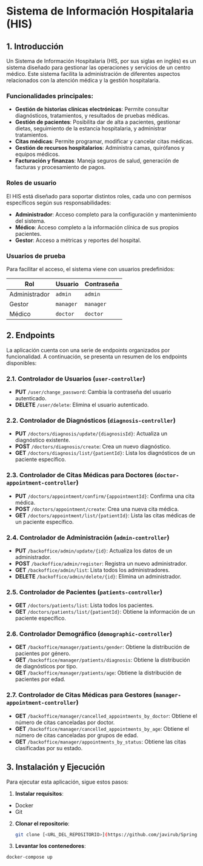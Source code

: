 # Sistema de Información Hospitalaria (HIS)

## 1. Introducción
Un Sistema de Información Hospitalaria (HIS, por sus siglas en inglés) es un sistema diseñado para gestionar las operaciones y servicios de un centro médico. Este sistema facilita la administración de diferentes aspectos relacionados con la atención médica y la gestión hospitalaria.

### Funcionalidades principales:
- **Gestión de historias clínicas electrónicas**: Permite consultar diagnósticos, tratamientos, y resultados de pruebas médicas.
- **Gestión de pacientes**: Posibilita dar de alta a pacientes, gestionar dietas, seguimiento de la estancia hospitalaria, y administrar tratamientos.
- **Citas médicas**: Permite programar, modificar y cancelar citas médicas.
- **Gestión de recursos hospitalarios**: Administra camas, quirófanos y equipos médicos.
- **Facturación y finanzas**: Maneja seguros de salud, generación de facturas y procesamiento de pagos.

### Roles de usuario
El HIS está diseñado para soportar distintos roles, cada uno con permisos específicos según sus responsabilidades:

- **Administrador**: Acceso completo para la configuración y mantenimiento del sistema.
- **Médico**: Acceso completo a la información clínica de sus propios pacientes.
- **Gestor**: Acceso a métricas y reportes del hospital.

### Usuarios de prueba
Para facilitar el acceso, el sistema viene con usuarios predefinidos:

| Rol          | Usuario       | Contraseña |
|--------------|---------------|------------|
| Administrador| `admin`       | `admin`    |
| Gestor       | `manager`     | `manager`  |
| Médico       | `doctor`      | `doctor`   |

## 2. Endpoints
La aplicación cuenta con una serie de endpoints organizados por funcionalidad. A continuación, se presenta un resumen de los endpoints disponibles:

### 2.1. Controlador de Usuarios (`user-controller`)
- **PUT** `/user/change_password`: Cambia la contraseña del usuario autenticado.
- **DELETE** `/user/delete`: Elimina el usuario autenticado.

### 2.2. Controlador de Diagnósticos (`diagnosis-controller`)
- **PUT** `/doctors/diagnosis/update/{diagnosisId}`: Actualiza un diagnóstico existente.
- **POST** `/doctors/diagnosis/create`: Crea un nuevo diagnóstico.
- **GET** `/doctors/diagnosis/list/{patientId}`: Lista los diagnósticos de un paciente específico.

### 2.3. Controlador de Citas Médicas para Doctores (`doctor-appointment-controller`)
- **PUT** `/doctors/appointment/confirm/{appointmentId}`: Confirma una cita médica.
- **POST** `/doctors/appointment/create`: Crea una nueva cita médica.
- **GET** `/doctors/appointment/list/{patientId}`: Lista las citas médicas de un paciente específico.

### 2.4. Controlador de Administración (`admin-controller`)
- **PUT** `/backoffice/admin/update/{id}`: Actualiza los datos de un administrador.
- **POST** `/backoffice/admin/register`: Registra un nuevo administrador.
- **GET** `/backoffice/admin/list`: Lista todos los administradores.
- **DELETE** `/backoffice/admin/delete/{id}`: Elimina un administrador.

### 2.5. Controlador de Pacientes (`patients-controller`)
- **GET** `/doctors/patients/list`: Lista todos los pacientes.
- **GET** `/doctors/patients/list/{patientId}`: Obtiene la información de un paciente específico.

### 2.6. Controlador Demográfico (`demographic-controller`)
- **GET** `/backoffice/manager/patients/gender`: Obtiene la distribución de pacientes por género.
- **GET** `/backoffice/manager/patients/diagnosis`: Obtiene la distribución de diagnósticos por tipo.
- **GET** `/backoffice/manager/patients/age`: Obtiene la distribución de pacientes por edad.

### 2.7. Controlador de Citas Médicas para Gestores (`manager-appointment-controller`)
- **GET** `/backoffice/manager/cancelled_appointments_by_doctor`: Obtiene el número de citas canceladas por doctor.
- **GET** `/backoffice/manager/cancelled_appointments_by_age`: Obtiene el número de citas canceladas por grupos de edad.
- **GET** `/backoffice/manager/appointments_by_status`: Obtiene las citas clasificadas por su estado.

## 3. Instalación y Ejecución
Para ejecutar esta aplicación, sigue estos pasos:

1. **Instalar requisitos**:
  - Docker
  - Git
2. **Clonar el repositorio**:
   ```bash
   git clone [<URL_DEL_REPOSITORIO>](https://github.com/javirub/Spring-Backend-Hospital.git)
3. **Levantar los contenedores**:
  ```bash
  docker-compose up
   

